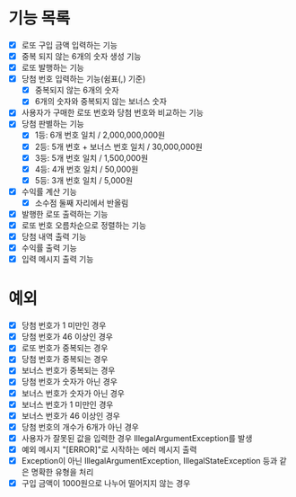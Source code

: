 # 기능 목록
- [x] 로또 구입 금액 입력하는 기능
- [x] 중복 되지 않는 6개의 숫자 생성 기능
- [x] 로또 발행하는 기능
- [x] 당첨 번호 입력하는 기능(쉼표(,) 기준)
  - [x] 중복되지 않는 6개의 숫자
  - [x] 6개의 숫자와 중복되지 않는 보너스 숫자
- [x] 사용자가 구매한 로또 번호와 당첨 번호와 비교하는 기능
- [x] 당첨 판별하는 기능
  - [x] 1등: 6개 번호 일치 / 2,000,000,000원
  - [x] 2등: 5개 번호 + 보너스 번호 일치 / 30,000,000원
  - [x] 3등: 5개 번호 일치 / 1,500,000원
  - [x] 4등: 4개 번호 일치 / 50,000원
  - [x] 5등: 3개 번호 일치 / 5,000원 
- [x] 수익률 계산 기능
  - [x] 소수점 둘째 자리에서 반올림 
- [x] 발행한 로또 출력하는 기능
- [x] 로또 번호 오름차순으로 정렬하는 기능
- [x] 당첨 내역 출력 기능
- [x] 수익률 출력 기능
- [x] 입력 메시지 출력 기능

# 예외
- [x] 당첨 번호가 1 미만인 경우
- [x] 당첨 번호가 46 이상인 경우
- [x] 로또 번호가 중복되는 경우
- [x] 당첨 번호가 중복되는 경우
- [x] 보너스 번호가 중복되는 경우
- [x] 당첨 번호가 숫자가 아닌 경우
- [x] 보너스 번호가 숫자가 아닌 경우
- [x] 보너스 번호가 1 미만인 경우
- [x] 보너스 번호가 46 이상인 경우
- [x] 당첨 번호의 개수가 6개가 아닌 경우
- [x] 사용자가 잘못된 값을 입력한 경우 IllegalArgumentException를 발생
- [x] 예외 메시지 "[ERROR]"로 시작하는 에러 메시지 출력
- [x] Exception이 아닌 IllegalArgumentException, IllegalStateException 등과 같은 명확한 유형을 처리
- [x] 구입 금액이 1000원으로 나누어 떨어지지 않는 경우